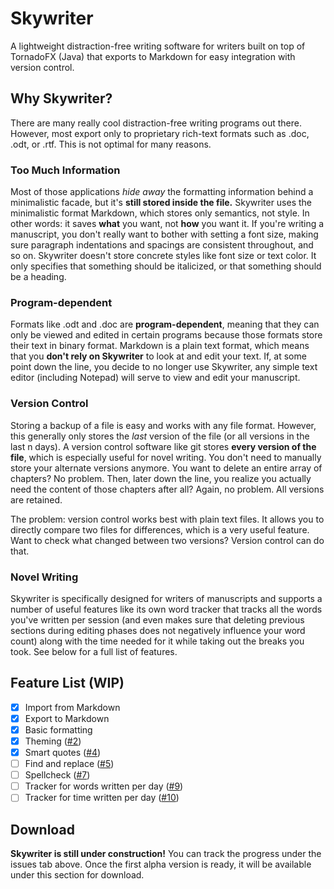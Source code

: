 # Skywriter
A lightweight distraction-free writing software for writers built on top of TornadoFX (Java) that exports to Markdown for easy integration with version control.

## Why Skywriter?

There are many really cool distraction-free writing programs out there. However, most export only to proprietary rich-text formats such as .doc, .odt, or .rtf. This is not optimal for many reasons.

### Too Much Information

Most of those applications *hide away* the formatting information behind a minimalistic facade, but it's **still stored inside the file.** Skywriter uses the minimalistic format Markdown, which stores only semantics, not style. In other words: it saves **what** you want, not **how** you want it. If you're writing a manuscript, you don't really want to bother with setting a font size, making sure paragraph indentations and spacings are consistent throughout, and so on. Skywriter doesn't store concrete styles like font size or text color. It only specifies that something should be italicized, or that something should be a heading.

### Program-dependent

Formats like .odt and .doc are **program-dependent**, meaning that they can only be viewed and edited in certain programs because those formats store their text in binary format. Markdown is a plain text format, which means that you **don't rely on Skywriter** to look at and edit your text. If, at some point down the line, you decide to no longer use Skywriter, any simple text editor (including Notepad) will serve to view and edit your manuscript.

### Version Control

Storing a backup of a file is easy and works with any file format. However, this generally only stores the *last* version of the file (or all versions in the last n days). A version control software like git stores **every version of the file**, which is especially useful for novel writing. You don't need to manually store your alternate versions anymore. You want to delete an entire array of chapters? No problem. Then, later down the line, you realize you actually need the content of those chapters after all? Again, no problem. All versions are retained.

The problem: version control works best with plain text files. It allows you to directly compare two files for differences, which is a very useful feature. Want to check what changed between two versions? Version control can do that.

### Novel Writing

Skywriter is specifically designed for writers of manuscripts and supports a number of useful features like its own word tracker that tracks all the words you've written per session (and even makes sure that deleting previous sections during editing phases does not negatively influence your word count) along with the time needed for it while taking out the breaks you took. See below for a full list of features.

## Feature List (WIP)

- [x] Import from Markdown
- [x] Export to Markdown
- [x] Basic formatting
- [x] Theming ([#2](https://github.com/cengels/skywriter/issues/2))
- [x] Smart quotes ([#4](https://github.com/cengels/skywriter/issues/4))
- [ ] Find and replace ([#5](https://github.com/cengels/skywriter/issues/5))
- [ ] Spellcheck ([#7](https://github.com/cengels/skywriter/issues/7))
- [ ] Tracker for words written per day ([#9](https://github.com/cengels/skywriter/issues/9))
- [ ] Tracker for time written per day ([#10](https://github.com/cengels/skywriter/issues/10))

## Download

**Skywriter is still under construction!** You can track the progress under the issues tab above. Once the first alpha version is ready, it will be available under this section for download.
